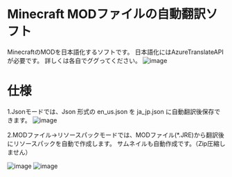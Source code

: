 # Minecraft MODファイルの自動翻訳ソフト
MinecraftのMODを日本語化するソフトです。
日本語化にはAzureTranslateAPIが必要です。
詳しくは各自でググってください。
![image](https://user-images.githubusercontent.com/120782293/232263552-ab69d380-1988-43af-be26-7d73a9645cd8.png)

# 仕様
1.Jsonモードでは、Json 形式の en_us.json を ja_jp.json に自動翻訳後保存できます。
![image](https://user-images.githubusercontent.com/120782293/232263593-0792c9fc-4777-496d-b6ba-ca2a642b972f.png)

2.MODファイル→リソースパックモードでは、MODファイル(*.JRE)から翻訳後にリソースパックを自動で作成します。
  サムネイルも自動作成です。（Zip圧縮しません）
  
![image](https://user-images.githubusercontent.com/120782293/232263621-2ab014a5-b698-461f-ad53-1f915f9ea3ed.png)
![image](https://user-images.githubusercontent.com/120782293/232263706-e1c6960e-1dcb-46b0-992b-fb6bfbd120f3.png)

